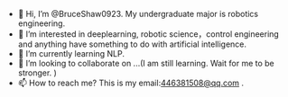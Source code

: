 - 👋 Hi, I’m @BruceShaw0923. My undergraduate major is robotics engineering.
- 👀 I’m interested in deeplearning, robotic science，control engineering and anything have something to do with artificial intelligence.
- 🌱 I’m currently learning NLP.
- 💞️ I’m looking to collaborate on ...(I am still learning. Wait for me to be stronger. )
- 📫 How to reach me? This is my email:446381508@qq.com .

<!---
BruceShaw0923/BruceShaw0923 is a ✨ special ✨ repository because its `README.md` (this file) appears on your GitHub profile.
You can click the Preview link to take a look at your changes.
--->
